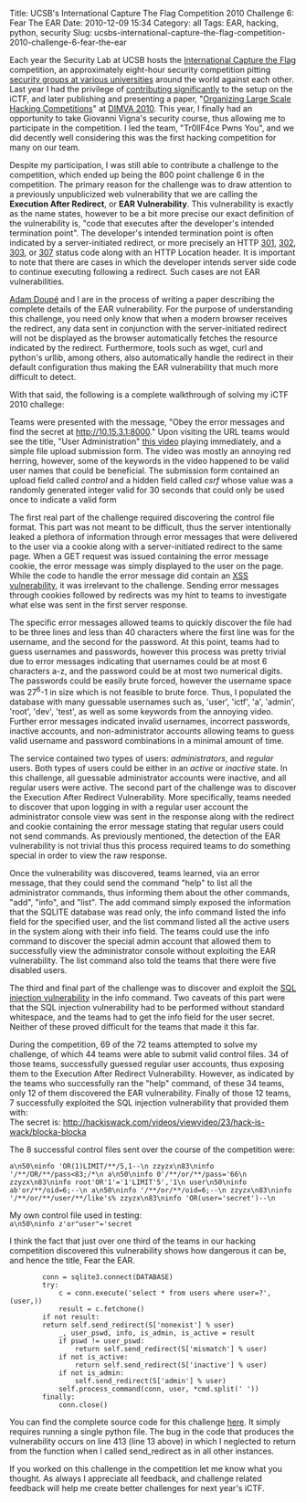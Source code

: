 Title: UCSB's International Capture The Flag Competition 2010 Challenge 6: Fear The EAR
Date: 2010-12-09 15:34
Category: all
Tags: EAR, hacking, python, security
Slug: ucsbs-international-capture-the-flag-competition-2010-challenge-6-fear-the-ear

Each year the Security Lab at UCSB hosts the [International Capture the Flag][]
competition, an approximately eight-hour security competition pitting [security
groups at various universities][] around the world against each other. Last
year I had the privilege of [contributing significantly][] to the setup on the
iCTF, and later publishing and presenting a paper, "[Organizing Large Scale
Hacking Competitions][]" at [DIMVA 2010][]. This year, I finally had an
opportunity to take Giovanni Vigna's security course, thus allowing me to
participate in the competition. I led the team, "Tr0llF4ce Pwns You", and we
did decently well considering this was the first hacking competition for many
on our team.

Despite my participation, I was still able to contribute a challenge to the
competition, which ended up being the 800 point challenge 6 in the competition.
The primary reason for the challenge was to draw attention to a previously
unpublicized web vulnerability that we are calling the **Execution After
Redirect**, or **EAR Vulnerability**. This vulnerability is exactly as the name
states, however to be a bit more precise our exact definition of the
vulnerability is, "code that executes after the developer's intended
termination point". The developer's intended termination point is often
indicated by a server-initiated redirect, or more precisely an HTTP [301][],
[302][], [303][], or [307][] status code along with an HTTP Location header. It
is important to note that there are cases in which the developer intends server
side code to continue executing following a redirect. Such cases are not EAR
vulnerabilities.

[Adam Doupé][] and I are in the process of writing a paper describing the
complete details of the EAR vulnerability. For the purpose of understanding
this challenge, you need only know that when a modern browser receives the
redirect, any data sent in conjunction with the server-initiated redirect will
not be displayed as the browser automatically fetches the resource indicated by
the redirect. Furthermore, tools such as wget, curl and python's urllib, among
others, also automatically handle the redirect in their default configuration
thus making the EAR vulnerability that much more difficult to detect.

With that said, the following is a complete walkthrough of solving my iCTF 2010
challege:

Teams were presented with the message, "Obey the error messages and find the
secret at http://10.15.3.1:8000." Upon visiting the URL teams would see the
title, "User Administration" [this video][] playing immediately, and a simple
file upload submission form. The video was mostly an annoying red herring,
however, some of the keywords in the video happened to be valid user names that
could be beneficial. The submission form contained an upload field called
*control* and a hidden field called *csrf* whose value was a randomly generated
integer valid for 30 seconds that could only be used once to indicate a valid
form

The first real part of the challenge required discovering the control file
format. This part was not meant to be difficult, thus the server intentionally
leaked a plethora of information through error messages that were delivered to
the user via a cookie along with a server-initiated redirect to the same page.
When a GET request was issued containing the error message cookie, the error
message was simply displayed to the user on the page. While the code to handle
the error message did contain an [XSS vulnerability][], it was irrelevant to
the challenge. Sending error messages through cookies followed by redirects was
my hint to teams to investigate what else was sent in the first server
response.

The specific error messages allowed teams to quickly discover the file had to
be three lines and less than 40 characters where the first line was for the
username, and the second for the password. At this point, teams had to guess
usernames and passwords, however this process was pretty trivial due to error
messages indicating that usernames could be at most 6 characters a-z, and the
password could be at most two numerical digits. The passwords could be easily
brute forced, however the username space was 27<sup>6</sup>-1 in size which is
not feasible to brute force. Thus, I populated the database with many guessable
usernames such as, 'user', 'ictf', 'a', 'admin', 'root', 'dev', 'test', as well
as some keywords from the annoying video. Further error messages indicated
invalid usernames, incorrect passwords, inactive accounts, and
non-administrator accounts allowing teams to guess valid username and password
combinations in a minimal amount of time.

The service contained two types of users: *administrators*, and *regular*
users. Both types of users could be either in an *active* or *inactive* state.
In this challenge, all guessable administrator accounts were inactive, and all
regular users were active. The second part of the challenge was to discover the
Execution After Redirect Vulnerability. More specifically, teams needed to
discover that upon logging in with a regular user account the administrator
console view was sent in the response along with the redirect and cookie
containing the error message stating that regular users could not send
commands. As previously mentioned, the detection of the EAR vulnerability is
not trivial thus this process required teams to do something special in order
to view the raw response.

Once the vulnerability was discovered, teams learned, via an error message,
that they could send the command "help" to list all the administrator commands,
thus informing them about the other commands, "add", "info", and "list". The
add command simply exposed the information that the SQLITE database was read
only, the info command listed the info field for the specified user, and the
list command listed all the active users in the system along with their info
field. The teams could use the info command to discover the special admin
account that allowed them to successfully view the administrator console
without exploiting the EAR vulnerability. The list command also told the teams
that there were five disabled users.

The third and final part of the challenge was to discover and exploit the [SQL
injection vulnerability][] in the info command. Two caveats of this part were
that the SQL injection vulnerability had to be performed without standard
whitespace, and the teams had to get the info field for the user secret.
Neither of these proved difficult for the teams that made it this far.

During the competition, 69 of the 72 teams attempted to solve my challenge, of
which 44 teams were able to submit valid control files. 34 of those teams,
successfully guessed regular user accounts, thus exposing them to the Execution
After Redirect Vulnerability. However, as indicated by the teams who
successfully ran the "help" command, of these 34 teams, only 12 of them
discovered the EAR vulnerability. Finally of those 12 teams, 7 successfully
exploited the SQL injection vulnerability that provided them with:  
The secret is:
<http://hackiswack.com/videos/viewvideo/23/hack-is-wack/blocka-blocka>

The 8 successful control files sent over the course of the competition were:

`a\n50\ninfo 'OR(1)LIMIT/**/5,1--\n zzyzx\n83\ninfo '/**/OR/**/pass<83;/*\n a\n50\ninfo 0'/**/or/**/pass='66\n zzyzx\n83\ninfo root'OR'1'='1'LIMIT'5','1\n user\n50\ninfo ab'or/**/oid=6;--\n a\n50\ninfo '/**/or/**/oid=6;--\n zzyzx\n83\ninfo '/**/or/**/user/**/like's% zzyzx\n83\ninfo 'OR(user='secret')--\n`

My own control file used in testing:  
`a\n50\ninfo z'or"user"='secret`

I think the fact that just over one third of the teams in our hacking
competition discovered this vulnerability shows how dangerous it can be, and
hence the title, Fear the EAR.

            conn = sqlite3.connect(DATABASE)
            try:
                c = conn.execute('select * from users where user=?', (user,))
                result = c.fetchone()
            if not result:
            return self.send_redirect(S['nonexist'] % user)
                _, user_pswd, info, is_admin, is_active = result
                if pswd != user_pswd:
                    return self.send_redirect(S['mismatch'] % user)
                if not is_active:
                    return self.send_redirect(S['inactive'] % user)
                if not is_admin:
                    self.send_redirect(S['admin'] % user)
                self.process_command(conn, user, *cmd.split(' '))
            finally:
                conn.close()

You can find the complete source code for this challenge [here][]. It simply
requires running a single python file. The bug in the code that produces the
vulnerability occurs on line 413 (line 13 above) in which I neglected to return
from the function when I called send\_redirect as in all other instances.

If you worked on this challenge in the competition let me know what you
thought. As always I appreciate all feedback, and challenge related feedback
will help me create better challenges for next year's iCTF.

  [International Capture the Flag]: http://ictf.cs.ucsb.edu/
  [security groups at various universities]: http://ictf.cs.ucsb.edu/ictf10/participants.php
  [contributing significantly]: /2009/12/06/ictf09-%E2%80%93-ucsbs-international-capture-the-flag-competition/
  [Organizing Large Scale Hacking Competitions]: http://portal.acm.org/citation.cfm?id=1884859
  [DIMVA 2010]: http://dimva2010.fkie.fraunhofer.de/program.html
  [301]: http://www.w3.org/Protocols/rfc2616/rfc2616-sec10.html#sec10.3.2
  [302]: http://www.w3.org/Protocols/rfc2616/rfc2616-sec10.html#sec10.3.3
  [303]: http://www.w3.org/Protocols/rfc2616/rfc2616-sec10.html#sec10.3.4
  [307]: http://www.w3.org/Protocols/rfc2616/rfc2616-sec10.html#sec10.3.8
  [Adam Doupé]: http://adamdoupe.com/
  [this video]: http://www.archive.org/download/MannyCanard_USCSpeedRemix/MannyCanardH264.ogv
  [XSS vulnerability]: http://en.wikipedia.org/wiki/Cross-site_scripting
  [SQL injection vulnerability]: http://en.wikipedia.org/wiki/SQL_injection
  [here]: http://cs.ucsb.edu/~bboe/public/src/ictf2010_challenge6.tar.gz
